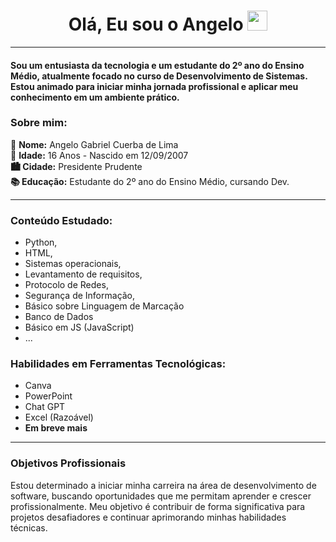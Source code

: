 <h1 align="center"> Olá, Eu sou o Angelo <img src="https://images.emojiterra.com/google/noto-emoji/animated-emoji/1f44b.gif" width="32"></h1>

---

#### Sou um entusiasta da tecnologia e um estudante do 2º ano do Ensino Médio, atualmente focado no curso de Desenvolvimento de Sistemas. Estou animado para iniciar minha jornada profissional e aplicar meu conhecimento em um ambiente prático.

### Sobre mim:
 👤 **Nome:** Angelo Gabriel Cuerba de Lima<br>🎁 **Idade:** 16 Anos - Nascido em 12/09/2007<br>**🏙 Cidade:** Presidente Prudente<br>**📚 Educação:** Estudante do 2º ano do Ensino Médio, cursando Dev.

 ---

 ### Conteúdo Estudado:

- Python, 
- HTML, 
- Sistemas operacionais, 
- Levantamento de requisitos, 
- Protocolo de Redes, 
- Segurança de Informação,
- Básico sobre Linguagem de Marcação
- Banco de Dados
- Básico em JS (JavaScript)
- ...

### Habilidades em Ferramentas Tecnológicas:

- Canva
- PowerPoint
- Chat GPT
- Excel (Razoável)
- **Em breve mais**

---

### Objetivos Profissionais

Estou determinado a iniciar minha carreira na área de desenvolvimento de software, buscando oportunidades que me permitam aprender e crescer profissionalmente. Meu objetivo é contribuir de forma significativa para projetos desafiadores e continuar aprimorando minhas habilidades técnicas.






